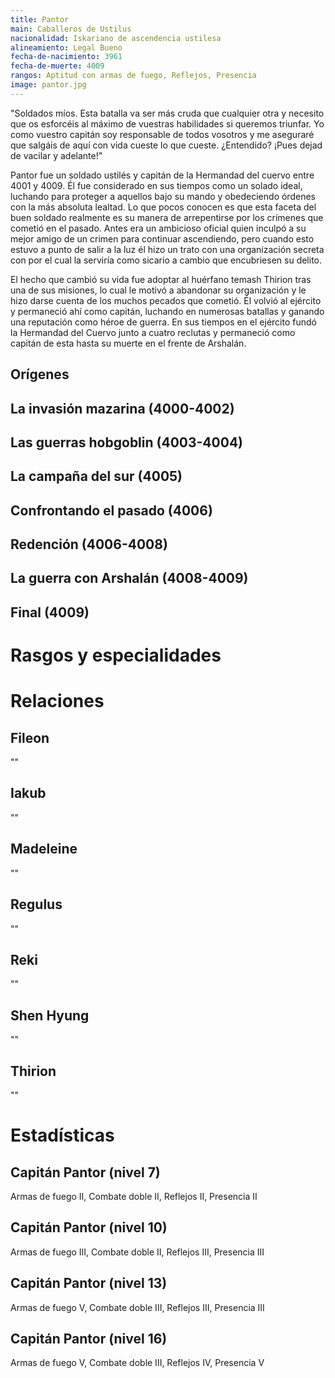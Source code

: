 ```yaml
---
title: Pantor
main: Caballeros de Ustilus
nacionalidad: Iskariano de ascendencia ustilesa
alineamiento: Legal Bueno
fecha-de-nacimiento: 3961
fecha-de-muerte: 4009
rangos: Aptitud con armas de fuego, Reflejos, Presencia
image: pantor.jpg
---
```


"Soldados míos. Esta batalla va ser más cruda que cualquier otra y necesito que os esforcéis al máximo de vuestras habilidades si queremos triunfar. Yo como vuestro capitán soy responsable de todos vosotros y me aseguraré que salgáis de aquí con vida cueste lo que cueste. ¿Entendido? ¡Pues dejad de vacilar y adelante!"

Pantor fue un soldado ustilés y capitán de la Hermandad del cuervo entre 4001 y 4009. Él fue considerado en sus tiempos como un solado ideal, luchando para proteger a aquellos bajo su mando y obedeciendo órdenes con la más absoluta lealtad. Lo que pocos conocen es que esta faceta del buen soldado realmente es su manera de arrepentirse por los crímenes que cometió en el pasado. Antes era un ambicioso oficial quien inculpó a su mejor amigo de un crimen para continuar ascendiendo, pero cuando esto estuvo a punto de salir a la luz él hizo un trato con una organización secreta con por el cual la serviría como sicario a cambio que encubriesen su delito. 

El hecho que cambió su vida fue adoptar al huérfano temash Thirion tras una de sus misiones, lo cual le motivó a abandonar su organización y le hizo darse cuenta de los muchos pecados que cometió. Él volvió al ejército y permaneció ahí como capitán, luchando en numerosas batallas y ganando una reputación como héroe de guerra. En sus tiempos en el ejército fundó la Hermandad del Cuervo junto a cuatro reclutas y permaneció como capitán de esta hasta su muerte en el frente de Arshalán.

## Orígenes



## La invasión mazarina (4000-4002)



## Las guerras hobgoblin (4003-4004)



## La campaña del sur (4005)



## Confrontando el pasado (4006)



## Redención (4006-4008)



## La guerra con Arshalán (4008-4009)



## Final (4009)



# Rasgos y especialidades



# Relaciones

## Fileon

""

## Iakub

""

## Madeleine

""

## Regulus

""

## Reki

""

## Shen Hyung

""

## Thirion

""

# Estadísticas



## Capitán Pantor (nivel 7)

Armas de fuego II, Combate doble II, Reflejos II, Presencia II

## Capitán Pantor (nivel 10)

Armas de fuego III, Combate doble II, Reflejos III, Presencia III

## Capitán Pantor (nivel 13)

Armas de fuego V, Combate doble III, Reflejos III, Presencia III

## Capitán Pantor (nivel 16)

Armas de fuego V, Combate doble III, Reflejos IV, Presencia V
